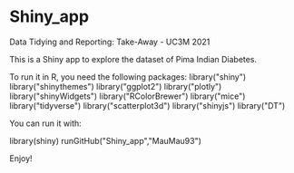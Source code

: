 # Shiny_app
Data Tidying and Reporting: Take-Away - UC3M 2021

This is a Shiny app to explore the dataset of Pima Indian Diabetes.

To run it in R, you need the following packages:
library("shiny")
library("shinythemes")
library("ggplot2")
library("plotly")
library("shinyWidgets")
library("RColorBrewer")
library("mice")
library("tidyverse")
library("scatterplot3d")
library("shinyjs")
library("DT")

You can run it with:

library(shiny)
runGitHub("Shiny_app","MauMau93")

Enjoy!
